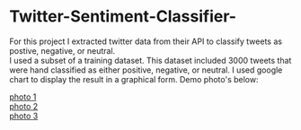Twitter-Sentiment-Classifier-
=============================
 For this project I extracted twitter data from their API to classify tweets as postive, negative, or neutral. 
<br>I used a subset of a training dataset. This dataset included 3000 tweets that were hand classified as either positive, negative, or neutral. 
I used google chart to display the result in a graphical form. Demo photo's below:

[photo 1](https://cloud.githubusercontent.com/assets/5861750/4969808/5053e7f4-686d-11e4-80f2-36555f2dbfe0.png) <br>
[photo 2](https://cloud.githubusercontent.com/assets/5861750/4969809/52a9f494-686d-11e4-8b62-ac591ef335ed.png) <br>
[photo 3](https://cloud.githubusercontent.com/assets/5861750/4969810/54f341ec-686d-11e4-82ff-c867b464a5dd.png) <br>
